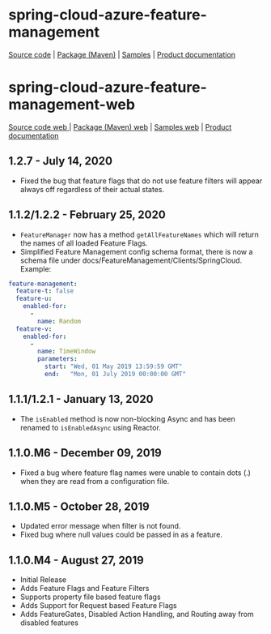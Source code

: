 # spring-cloud-azure-feature-management

[Source code][source_code] | [Package (Maven)][package] | [Samples][samples] | [Product documentation][docs]

# spring-cloud-azure-feature-management-web

[Source code web ][source_code_web] | [Package (Maven) web][package_web] | [Samples web][samples_web] | [Product documentation][docs]

## 1.2.7 - July 14, 2020

* Fixed the bug that feature flags that do not use feature filters will appear always off regardless of their actual states.

## 1.1.2/1.2.2 - February 25, 2020

* `FeatureManager` now has a method `getAllFeatureNames` which will return the names of all loaded Feature Flags.
* Simplified Feature Management config schema format, there is now a schema file under docs/FeatureManagement/Clients/SpringCloud. Example:

```yaml
feature-management:
  feature-t: false
  feature-u:
    enabled-for:
      -
        name: Random
  feature-v:
    enabled-for:
      -
        name: TimeWindow
        parameters:
          start: "Wed, 01 May 2019 13:59:59 GMT"
          end:   "Mon, 01 July 2019 00:00:00 GMT"
```

## 1.1.1/1.2.1 - January 13, 2020

* The `isEnabled` method is now non-blocking Async and has been renamed to `isEnabledAsync` using Reactor.

## 1.1.0.M6 - December 09, 2019

* Fixed a bug where feature flag names were unable to contain dots (.) when they are read from a configuration file.

## 1.1.0.M5 - October 28, 2019

* Updated error message when filter is not found.
* Fixed bug where null values could be passed in as a feature.

## 1.1.0.M4 - August 27, 2019

* Initial Release
* Adds Feature Flags and Feature Filters
* Supports property file based feature flags
* Adds Support for Request based Feature Flags
* Adds FeatureGates, Disabled Action Handling, and Routing away from disabled features

<!-- LINKS -->
[docs]: https://github.com/microsoft/spring-cloud-azure/tree/master/spring-cloud-azure-feature-management
[package]: https://mvnrepository.com/artifact/com.microsoft.azure/spring-cloud-azure-feature-management
[samples]: https://github.com/microsoft/spring-cloud-azure/tree/master/spring-cloud-azure-samples/feature-management-sample
[source_code]: https://github.com/microsoft/spring-cloud-azure/tree/master/spring-cloud-azure-feature-management

[package_web]: https://mvnrepository.com/artifact/com.microsoft.azure/spring-cloud-azure-feature-management-web
[samples_web]: https://github.com/microsoft/spring-cloud-azure/tree/master/spring-cloud-azure-samples/feature-management-web-sample
[source_code_web]: https://github.com/microsoft/spring-cloud-azure/tree/master/spring-cloud-azure-feature-management-web
